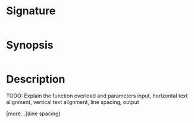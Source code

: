 # Signature
```vikid-signature
```

# Synopsis
```vikid-synopsis
```

# Description
TODO: Explain the function overload and parameters input, horizontal text alignment, vertical text alignment, line spacing, output

[more...](line spacing)
